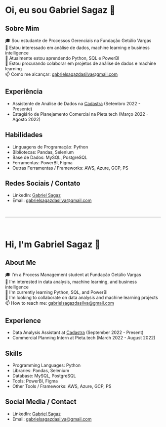 # Oi, eu sou Gabriel Sagaz 👋

## Sobre Mim
🎓 Sou estudante de Processos Gerenciais na Fundação Getúlio Vargas  
👀 Estou interessado em análise de dados, machine learning e business intelligence  
🌱 Atualmente estou aprendendo Python, SQL e PowerBI  
💞️ Estou procurando colaborar em projetos de análise de dados e machine learning  
📫 Como me alcançar: gabrielsagazdasilva@gmail.com

## Experiência
- Assistente de Análise de Dados na [Cadastra](https://www.linkedin.com/company/cadastra/mycompany/) (Setembro 2022 - Presente)
- Estagiário de Planejamento Comercial na Pieta.tech (Março 2022 - Agosto 2022)

<!--
## Projetos
- (Adicione aqui os links e descrições dos seus projetos)
-->

## Habilidades
- Linguagens de Programação: Python
- Bibliotecas: Pandas, Selenium
- Base de Dados: MySQL, PostgreSQL
- Ferramentas: PowerBI, Figma
- Outras Ferramentas / Frameworks: AWS, Azure, GCP, PS

## Redes Sociais / Contato
- LinkedIn: [Gabriel Sagaz](https://www.linkedin.com/in/gabriel-sagaz/)
- Email: gabrielsagazdasilva@gmail.com

<br>

---

<br>

# Hi, I'm Gabriel Sagaz 👋

## About Me
🎓 I'm a Process Management student at Fundação Getúlio Vargas  
👀 I'm interested in data analysis, machine learning, and business intelligence  
🌱 I'm currently learning Python, SQL, and PowerBI  
💞️ I'm looking to collaborate on data analysis and machine learning projects  
📫 How to reach me: gabrielsagazdasilva@gmail.com

## Experience
- Data Analysis Assistant at [Cadastra](https://www.linkedin.com/company/cadastra/mycompany/) (September 2022 - Present)
- Commercial Planning Intern at Pieta.tech (March 2022 - August 2022)

<!--
## Projects
- (Add your project links and descriptions here)
-->

## Skills
- Programming Languages: Python
- Libraries: Pandas, Selenium
- Database: MySQL, PostgreSQL
- Tools: PowerBI, Figma
- Other Tools / Frameworks: AWS, Azure, GCP, PS

## Social Media / Contact
- LinkedIn: [Gabriel Sagaz](https://www.linkedin.com/in/gabriel-sagaz/)
- Email: gabrielsagazdasilva@gmail.com

